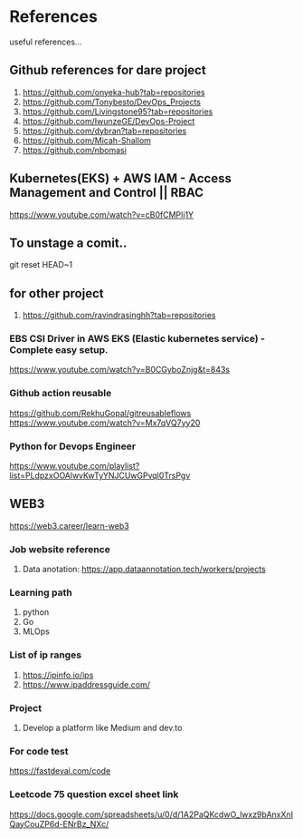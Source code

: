 # References
useful references...

## Github references for dare project
1. https://github.com/onyeka-hub?tab=repositories
2. https://github.com/Tonybesto/DevOps_Projects
3. https://github.com/Livingstone95?tab=repositories
4. https://github.com/IwunzeGE/DevOps-Project
5. https://github.com/dybran?tab=repositories
6. https://github.com/Micah-Shallom
7. https://github.com/nbomasi

## Kubernetes(EKS) + AWS IAM - Access Management and Control || RBAC
https://www.youtube.com/watch?v=cB0fCMPIj1Y

## To unstage a comit..
git reset HEAD~1  

## for other project
1. https://github.com/ravindrasinghh?tab=repositories

### EBS CSI Driver in AWS EKS (Elastic kubernetes service) - Complete easy setup.
https://www.youtube.com/watch?v=B0CGyboZnjg&t=843s

### Github action reusable
https://github.com/RekhuGopal/gitreusableflows
https://www.youtube.com/watch?v=Mx7qVQ7yy20

### Python for Devops Engineer
https://www.youtube.com/playlist?list=PLdpzxOOAlwvKwTyYNJCUwGPvql0TrsPgv

## WEB3
https://web3.career/learn-web3

### Job website reference
1. Data anotation: https://app.dataannotation.tech/workers/projects

### Learning path
1. python
2. Go
3. MLOps

### List of ip ranges
1. https://ipinfo.io/ips
2. https://www.ipaddressguide.com/

### Project
1. Develop a platform like Medium and dev.to

### For code test
https://fastdevai.com/code

### Leetcode 75 question excel sheet link
https://docs.google.com/spreadsheets/u/0/d/1A2PaQKcdwO_lwxz9bAnxXnIQayCouZP6d-ENrBz_NXc/
